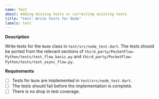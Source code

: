 ```yaml
---
name: Test
about: Adding missing tests or correcting existing tests
title: "test: Write tests for Node"
labels: test
---
```


**Description**

Write tests for the `Node` class in `test/src/node_test.dart`. The tests should be ported from the relevant sections of `third_party/PocketFlow-Python/tests/test_flow_basic.py` and `third_party/PocketFlow-Python/tests/test_async_flow.py`.

**Requirements**

- [ ] Tests for `Node` are implemented in `test/src/node_test.dart`.
- [ ] The tests should fail before the implementation is complete.
- [ ] There is no drop in test coverage.
